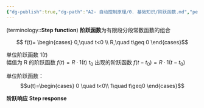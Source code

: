 ```yaml
---
{"dg-publish":true,"dg-path":"A2- 自动控制原理/0. 基础知识/阶跃函数.md","permalink":"/A2- 自动控制原理/0. 基础知识/阶跃函数/","dgPassFrontmatter":true,"noteIcon":"","created":"2024-10-06T11:54:26.513+08:00","updated":"2025-04-14T17:48:21.641+08:00"}
---
```



(terminology::**Step function**)
**阶跃函数**为有限段分段常数函数的组合

$$ f(t)=
\begin{cases}
0,\quad t<0 \\
R,\quad t\geq 0
\end{cases}$$

单位阶跃函数 $1(t)$   
幅值为 R 的阶跃函数   $f (t)=R·1 (t)$
$t_{0}$ 出现的阶跃函数 $f (t-t_0)=R·1 (t-t_0)$

单位阶跃函数：
$$u(t)=\begin{cases}
0 \quad t<0\\
1\quad t\geq0
\end{cases}$$

**阶跃响应**
**Step response**


